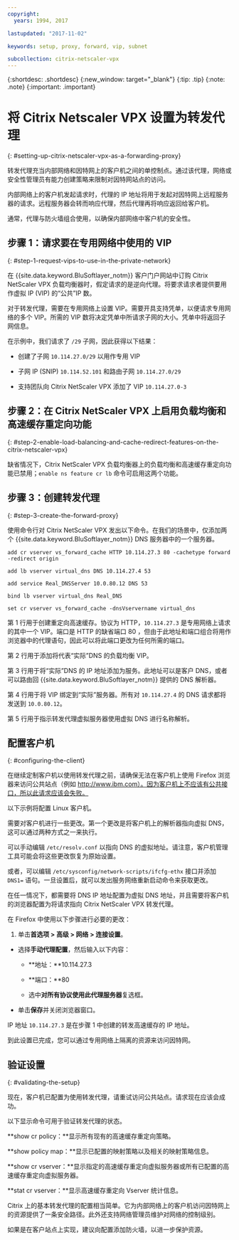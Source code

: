 ```yaml
---
copyright:
  years: 1994, 2017

lastupdated: "2017-11-02"

keywords: setup, proxy, forward, vip, subnet

subcollection: citrix-netscaler-vpx
---
```


{:shortdesc: .shortdesc}
{:new_window: target="_blank"}
{:tip: .tip}
{:note: .note}
{:important: .important}

# 将 Citrix Netscaler VPX 设置为转发代理
{: #setting-up-citrix-netscaler-vpx-as-a-forwarding-proxy}

转发代理充当内部网络和因特网上的客户机之间的单控制点。通过该代理，网络或安全性管理员有能力创建策略来限制对因特网站点的访问。

内部网络上的客户机发起请求时，代理的 IP 地址将用于发起对因特网上远程服务器的请求。远程服务器会转而响应代理，然后代理再将响应返回给客户机。

通常，代理与防火墙组合使用，以确保内部网络中客户机的安全性。

## 步骤 1：请求要在专用网络中使用的 VIP
{: #step-1-request-vips-to-use-in-the-private-network}

在 {{site.data.keyword.BluSoftlayer_notm}} 客户门户网站中订购 Citrix NetScaler VPX 负载均衡器时，假定请求的是逆向代理。将要求请求者提供要用作虚拟 IP (VIP) 的“公共”IP 数。

对于转发代理，需要在专用网络上设置 VIP。需要开具支持凭单，以便请求专用网络的多个 VIP。所需的 VIP 数将决定凭单中所请求子网的大小。凭单中将返回子网信息。

在示例中，我们请求了 `/29` 子网，因此获得以下结果：

* 创建了子网 `10.114.27.0/29` 以用作专用 VIP

* 子网 IP (SNIP) `10.114.52.101` 和路由子网 `10.114.27.0/29`

* 支持团队向 Citrix NetScaler VPX 添加了 VIP `10.114.27.0-3`

## 步骤 2：在 Citrix NetScaler VPX 上启用负载均衡和高速缓存重定向功能
{: #step-2-enable-load-balancing-and-cache-redirect-features-on-the-citrix-netscaler-vpx}

缺省情况下，Citrix NetScaler VPX 负载均衡器上的负载均衡和高速缓存重定向功能已禁用；`enable ns feature cr lb` 命令可启用这两个功能。


## 步骤 3：创建转发代理
{: #step-3-create-the-forward-proxy}

使用命令行对 Citrix NetScaler VPX 发出以下命令。在我们的场景中，仅添加两个 {{site.data.keyword.BluSoftlayer_notm}} DNS 服务器中的一个服务器。  

```
add cr vserver vs_forward_cache HTTP 10.114.27.3 80 -cachetype forward -redirect origin

add lb vserver virtual_dns DNS 10.114.27.4 53

add service Real_DNSServer 10.0.80.12 DNS 53

bind lb vserver virtual_dns Real_DNS

set cr vserver vs_forward_cache -dnsVservername virtual_dns
```

第 1 行用于创建重定向高速缓存。协议为 HTTP，`10.114.27.3` 是专用网络上请求的其中一个 VIP。端口是 HTTP 的缺省端口 80 ，但由于此地址和端口组合将用作浏览器中的代理语句，因此可以将此端口更改为任何所需的端口。

第 2 行用于添加将代表“实际”DNS 的负载均衡 VIP。

第 3 行用于将“实际”DNS 的 IP 地址添加为服务。此地址可以是客户 DNS，或者可以路由回 {{site.data.keyword.BluSoftlayer_notm}} 提供的 DNS 解析器。

第 4 行用于将 VIP 绑定到“实际”服务器。所有对 `10.114.27.4` 的 DNS 请求都将发送到 `10.0.80.12`。

第 5 行用于指示转发代理虚拟服务器使用虚拟 DNS 进行名称解析。

## 配置客户机
{: #configuring-the-client}

在继续定制客户机以使用转发代理之前，请确保无法在客户机上使用 Firefox 浏览器来访问公共站点（例如 http://www.ibm.com）。因为客户机上不应该有公共接口，所以此请求应该会失败。

以下示例将配置 Linux 客户机。

需要对客户机进行一些更改。第一个更改是将客户机上的解析器指向虚拟 DNS，这可以通过两种方式之一来执行。

可以手动编辑 `/etc/resolv.conf` 以指向 DNS 的虚拟地址。请注意，客户机管理工具可能会将这些更改恢复为原始设置。  

或者，可以编辑 `/etc/sysconfig/network-scripts/ifcfg-ethx` 接口并添加 `DNS1=` 语句。一旦设置后，就可以发出服务网络重新启动命令来获取更改。

在任一情况下，都需要将 DNS IP 地址配置为虚拟 DNS 地址，并且需要将客户机的浏览器配置为将请求指向 Citrix NetScaler VPX 转发代理。

在 Firefox 中使用以下步骤进行必要的更改：

1. 单击**首选项 > 高级 > 网络 > 连接设置**。

* 选择**手动代理配置**，然后输入以下内容：

  * **地址：**10.114.27.3

  * **端口：**80

  * 选中**对所有协议使用此代理服务器**复选框。

* 单击**保存**并关闭浏览器窗口。

IP 地址 `10.114.27.3` 是在步骤 1 中创建的转发高速缓存的 IP 地址。

到此设置已完成，您可以通过专用网络上隔离的资源来访问因特网。

## 验证设置
{: #validating-the-setup}

现在，客户机已配置为使用转发代理，请重试访问公共站点。请求现在应该会成功。

以下显示命令可用于验证转发代理的状态。

**show cr policy：**显示所有现有的高速缓存重定向策略。

**show policy map：**显示已配置的映射策略以及相关的映射策略信息。

**show cr vserver：**显示指定的高速缓存重定向虚拟服务器或所有已配置的高速缓存重定向虚拟服务器。

**stat cr vserver：**显示高速缓存重定向 Vserver 统计信息。

Citrix 上的基本转发代理的配置相当简单。它为内部网络上的客户机访问因特网上的资源提供了一条安全路径。此外还支持网络管理员维护对网络的控制级别。

如果是在客户站点上实现，建议向配置添加防火墙，以进一步保护资源。
